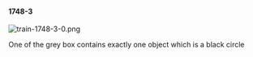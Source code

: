 #### 1748-3
![train-1748-3-0.png](https://github.com/lil-lab/nlvr/raw/master/nlvr/train/images/79/train-1748-3-0.png "train-1748-3-0.png")

One of the grey box contains exactly one object which is a black circle